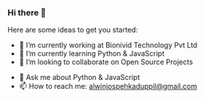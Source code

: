 ### Hi there 👋

Here are some ideas to get you started:

- 🔭 I’m currently working at Bionivid Technology Pvt Ltd 
- 🌱 I’m currently learning Python & JavaScript
- 👯 I’m looking to collaborate on Open Source Projects
<!--- 🤔 I’m looking for help with ... -->
- 💬 Ask me about Python & JavaScript
- 📫 How to reach me: alwinjospehkaduppil@gmail.com
<!---- 😄 Pronouns: ...
- ⚡ Fun fact: ... -->

